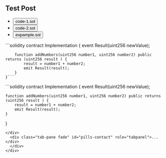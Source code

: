 ## Test Post

<div class="tab-container">
<ul class="nav nav-pills mb-3" id="pills-tab" role="tablist">
  <li class="nav-item" role="presentation">
    <button class="nav-link active" id="pills-home-tab" data-bs-toggle="pill" data-bs-target="#pills-home" type="button" role="tab">code-1.sol</button>
  </li>
  <li class="nav-item" role="presentation">
    <button class="nav-link" id="pills-profile-tab" data-bs-toggle="pill" data-bs-target="#pills-profile" type="button" role="tab">code-2.sol</button>
  </li>
  <li class="nav-item" role="presentation">
    <button class="nav-link" id="pills-contact-tab" data-bs-toggle="pill" data-bs-target="#pills-contact" type="button" role="tab">expample.sol</button>
  </li>
</ul>

<div class="tab-content" id="pills-tabContent">
  <div class="tab-pane fade show active" id="pills-home" role="tabpanel">
   ```solidity
    contract Implementation {
        event Result(uint256 newValue);

        function addNumbers(uint256 number1, uint256 number2) public returns (uint256 result ) {
            result = number1 + number2;
            emit Result(result);
        }
    }```
</div>
<div class="tab-pane fade" id="pills-profile" role="tabpanel">
```solidity
contract Implementation {
    event Result(uint256 newValue);

    function addNumbers(uint256 number1, uint256 number2) public returns (uint256 result ) {
        result = number1 + number2;
        emit Result(result);
    }
}
```
</div>
  <div class="tab-pane fade" id="pills-contact" role="tabpanel">...</div>
  </div>
</div>
